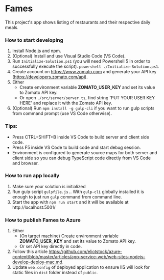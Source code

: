 # Fames

This project's app shows listing of restaurants and their respective daily meals.

### How to start developing
1.  Install Node.js and npm.
2.  (Optional) Install and use Visual Studio Code (VS Code).
3.  Run `Initialize-Solution.ps1` (you will need Powershell 5 in order to successfully execute the script). `powershell ./Initialize-Solution.ps1`.
4.  Create account on https://www.zomato.com and generate your API key (https://developers.zomato.com/api).
5.  Either
      * Create environment variable **ZOMATO_USER_KEY** and set its value to Zomato API key.
      * Or open `./src/server/server.ts`, find string 'PUT YOUR USER KEY HERE' and replace it with the Zomato API key.
6.  (Optional) Run `npm install -g gulp-cli` if you want to run gulp scripts from command prompt (use VS Code otherwise).

### Tips:
 - Press CTRL+SHIFT+B inside VS Code to build server and client side code.
 - Press F5 inside VS Code to build code and start debug session.
 - Environment is configured to generate source maps for both server and client side so you can debug TypeScript code directly from VS Code and browser.

### How to run app locally
1.  Make sure your solution is initialized
2.  Run gulp script `gulpfile.js.`. With `gulp-cli` globally installed it is enough to just run `gulp` command from command line.
3.  Start the app with `npm run start` and it will be available at http://localhost:5001/

### How to publish Fames to Azure
1.  Either
      * (On target machine) Create environment variable **ZOMATO_USER_KEY** and set its value to Zomato API key.
      * Or set API key directly in code.
2.  Follow this article https://github.com/eliotstock/azure-content/blob/master/articles/app-service-web/web-sites-nodejs-develop-deploy-mac.md.
3.  Update `web.config` of deployed application to ensure IIS will look for static files in `dist` folder instead of `public`.
